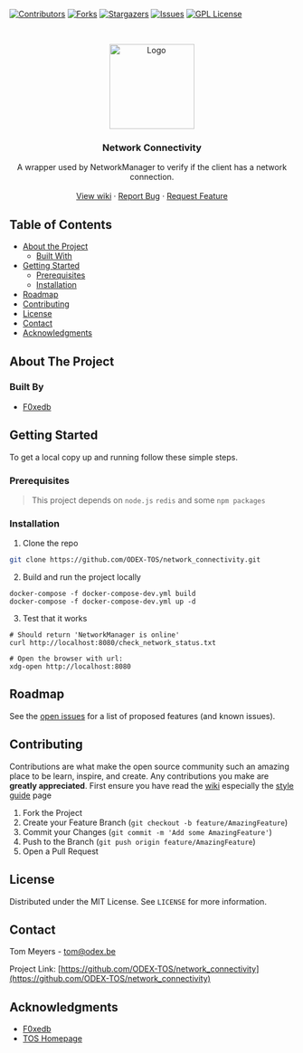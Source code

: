 [![Contributors][contributors-shield]][contributors-url]
[![Forks][forks-shield]][forks-url] [![Stargazers][stars-shield]][stars-url]
[![Issues][issues-shield]][issues-url]
[![GPL License][license-shield]][license-url]

<!-- PROJECT LOGO -->
<br />
<p align="center">
  <a href="https://github.com/ODEX-TOS/network_connectivity">
    <img src="https://tos.odex.be/images/logo.svg" alt="Logo" width="150" height="150">
  </a>

  <h3 align="center">Network Connectivity</h3>

  <p align="center">
    A wrapper used by NetworkManager to verify if the client has a network connection.
    <br />
    <br />
    <a href="https://wiki.odex.be">View wiki</a>
    ·
    <a href="https://github.com/ODEX-TOS/network_connectivity/issues">Report Bug</a>
    ·
    <a href="https://github.com/ODEX-TOS/network_connectivity/issues">Request Feature</a>
  </p>
</p>

<!-- TABLE OF CONTENTS -->

## Table of Contents

- [About the Project](#about-the-project)
  - [Built With](#built-with)
- [Getting Started](#getting-started)
  - [Prerequisites](#prerequisites)
  - [Installation](#installation)
- [Roadmap](#roadmap)
- [Contributing](#contributing)
- [License](#license)
- [Contact](#contact)
- [Acknowledgments](#acknowledgements)

<!-- ABOUT THE PROJECT -->

## About The Project

### Built By

- [F0xedb](https://www.odex.be)

<!-- GETTING STARTED -->

## Getting Started

To get a local copy up and running follow these simple steps.

### Prerequisites

> This project depends on `node.js` `redis` and some `npm packages` 

### Installation

1. Clone the repo

```sh
git clone https://github.com/ODEX-TOS/network_connectivity.git
```

2. Build and run the project locally
```
docker-compose -f docker-compose-dev.yml build
docker-compose -f docker-compose-dev.yml up -d
```

3. Test that it works
```
# Should return 'NetworkManager is online'
curl http://localhost:8080/check_network_status.txt

# Open the browser with url:
xdg-open http://localhost:8080
```

<!-- ROADMAP -->

## Roadmap

See the
[open issues](https://github.com/ODEX-TOS/network_connectivity/issues) for a
list of proposed features (and known issues).

<!-- CONTRIBUTING -->

## Contributing

Contributions are what make the open source community such an amazing place to
be learn, inspire, and create. Any contributions you make are **greatly
appreciated**. First ensure you have read the [wiki](https://wiki.odex.be)
especially the [style guide](https://wiki.odex.be/Developer/style-guide) page

1. Fork the Project
2. Create your Feature Branch (`git checkout -b feature/AmazingFeature`)
3. Commit your Changes (`git commit -m 'Add some AmazingFeature'`)
4. Push to the Branch (`git push origin feature/AmazingFeature`)
5. Open a Pull Request

<!-- LICENSE -->

## License

Distributed under the MIT License. See `LICENSE` for more information.

<!-- CONTACT -->

## Contact

Tom Meyers - tom@odex.be

Project Link:
[https://github.com/ODEX-TOS/network_connectivity](https://github.com/ODEX-TOS/network_connectivity)

<!-- ACKNOWLEDGEMENTS -->

## Acknowledgments

- [F0xedb](https://www.odex.be)
- [TOS Homepage](https://tos.odex.be)

<!-- MARKDOWN LINKS & IMAGES -->
<!-- https://www.markdownguide.org/basic-syntax/#reference-style-links -->

[contributors-shield]: https://img.shields.io/github/contributors/ODEX-TOS/network_connectivity.svg?style=flat-square
[contributors-url]: https://github.com/ODEX-TOS/network_connectivity/graphs/contributors
[forks-shield]: https://img.shields.io/github/forks/ODEX-TOS/network_connectivity.svg?style=flat-square
[forks-url]: https://github.com/ODEX-TOS/network_connectivity/network/members
[stars-shield]: https://img.shields.io/github/stars/ODEX-TOS/network_connectivity.svg?style=flat-square
[stars-url]: https://github.com/ODEX-TOS/network_connectivity/stargazers
[issues-shield]: https://img.shields.io/github/issues/ODEX-TOS/network_connectivity.svg?style=flat-square
[issues-url]: https://github.com/ODEX-TOS/network_connectivity/issues
[license-shield]: https://img.shields.io/github/license/ODEX-TOS/network_connectivity.svg?style=flat-square
[license-url]: https://github.com/ODEX-TOS/network_connectivity/blob/master/LICENSE.txt
[product-screenshot]: https://tos.odex.be/images/logo.svg

